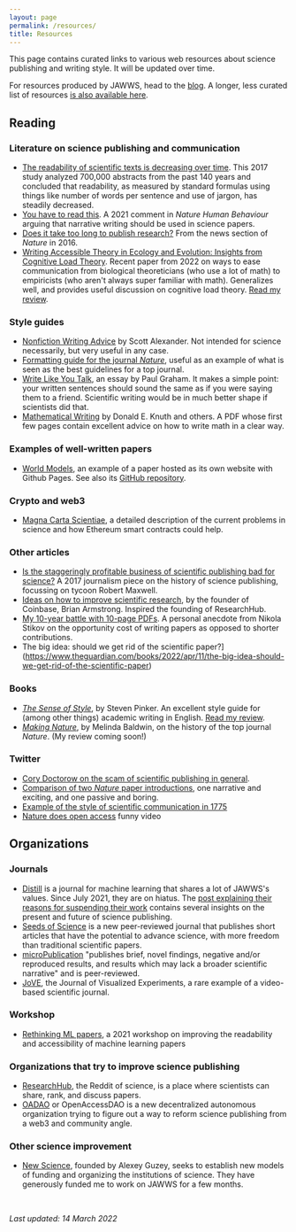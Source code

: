 ```yaml
---
layout: page
permalink: /resources/
title: Resources
---
```


This page contains curated links to various web resources about science publishing and writing style. It will be updated over time. 

For resources produced by JAWWS, head to the [blog](https://jawws.substack.com/). A longer, less curated list of resources [is also available here](https://docs.google.com/document/d/1Ojp_jVT58b6ZN-nKTyU3mzSSsmbTB-Y-AnPTXKvsAIM/edit).

## Reading
### Literature on science publishing and communication
- [The readability of scientific texts is decreasing over time](https://elifesciences.org/articles/27725). This 2017 study analyzed 700,000 abstracts from the past 140 years and concluded that readability, as measured by standard formulas using things like number of words per sentence and use of jargon, has steadily decreased.
- [You have to read this](https://www.nature.com/articles/s41562-021-01221-6). A 2021 comment in *Nature Human Behaviour* arguing that narrative writing should be used in science papers.
- [Does it take too long to publish research?](https://www.nature.com/articles/530148a) From the news section of *Nature* in 2016.
- [Writing Accessible Theory in Ecology and Evolution: Insights from Cognitive Load Theory](https://academic.oup.com/bioscience/advance-article-abstract/doi/10.1093/biosci/biab133/6482999?redirectedFrom=fulltext). Recent paper from 2022 on ways to ease communication from biological theoreticians (who use a lot of math) to empiricists (who aren't always super familiar with math). Generalizes well, and provides useful discussion on cognitive load theory. [Read my review](https://jawws.substack.com/p/paper-review-writing-accessible-theory).

### Style guides
- [Nonfiction Writing Advice](https://slatestarcodex.com/2016/02/20/writing-advice/) by Scott Alexander. Not intended for science necessarily, but very useful in any case.
- [Formatting guide for the journal *Nature*](https://www.nature.com/nature/for-authors/formatting-guide), useful as an example of what is seen as the best guidelines for a top journal.
- [Write Like You Talk](http://www.paulgraham.com/talk.html), an essay by Paul Graham. It makes a simple point: your written sentences should sound the same as if you were saying them to a friend. Scientific writing would be in much better shape if scientists did that.
- [Mathematical Writing](https://jmlr.csail.mit.edu/reviewing-papers/knuth_mathematical_writing.pdf) by Donald E. Knuth and others. A PDF whose first few pages contain excellent advice on how to write math in a clear way.

### Examples of well-written papers
- [World Models](https://worldmodels.github.io/), an example of a paper hosted as its own website with Github Pages. See also its [GitHub repository](https://github.com/worldmodels/worldmodels.github.io).

### Crypto and web3
- [Magna Carta Scientiae](https://atoms.org/scientiae), a detailed description of the current problems in science and how Ethereum smart contracts could help.

### Other articles
- [Is the staggeringly profitable business of scientific publishing bad for science?](https://www.theguardian.com/science/2017/jun/27/profitable-business-scientific-publishing-bad-for-science) A 2017 journalism piece on the history of science publishing, focussing on tycoon Robert Maxwell.
- [Ideas on how to improve scientific research](https://barmstrong.medium.com/ideas-on-how-to-improve-scientific-research-9e2e56474132), by the founder of Coinbase, Brian Armstrong. Inspired the founding of ResearchHub.
- [My 10-year battle with 10-page PDFs](https://qantarot.substack.com/p/10-page-pdfs). A personal anecdote from Nikola Stikov on the opportunity cost of writing papers as opposed to shorter contributions.
- The big idea: should we get rid of the scientific paper?](https://www.theguardian.com/books/2022/apr/11/the-big-idea-should-we-get-rid-of-the-scientific-paper)

### Books
- [*The Sense of Style*](https://en.wikipedia.org/wiki/The_Sense_of_Style), by Steven Pinker. An excellent style guide for (among other things) academic writing in English. [Read my review](https://etiennefd.substack.com/p/book-review-the-sense-of-style).
- [*Making Nature*](https://www.google.com/books/edition/Making_Nature/bqcQCgAAQBAJ), by Melinda Baldwin, on the history of the top journal *Nature*. (My review coming soon!)

### Twitter
- [Cory Doctorow on the scam of scientific publishing in general](https://twitter.com/doctorow/status/1453753539726094341?s=20).
- [Comparison of two _Nature_ paper introductions](https://twitter.com/kulesatony/status/1457341823442198528?s=20), one narrative and exciting, and one passive and boring.
- [Example of the style of scientific communication in 1775](https://twitter.com/metaflav/status/1469387267844231171?s=20)
- [Nature does open access](https://twitter.com/DGlaucomflecken/status/1484679759829209090?s=20) funny video

## Organizations

### Journals
- [Distill](https://distill.pub/) is a journal for machine learning that shares a lot of JAWWS's values. Since July 2021, they are on hiatus. The [post explaining their reasons for suspending their work](https://distill.pub/2021/distill-hiatus/) contains several insights on the present and future of science publishing.
- [Seeds of Science](https://www.theseedsofscience.org/) is a new peer-reviewed journal that publishes short articles that have the potential to advance science, with more freedom than traditional scientific papers.
- [microPublication](https://www.micropublication.org/) "publishes brief, novel findings, negative and/or reproduced results, and results which may lack a broader scientific narrative" and is peer-reviewed.
- [JoVE](https://www.jove.com/), the Journal of Visualized Experiments, a rare example of a video-based scientific journal.

### Workshop
- [Rethinking ML papers](https://rethinkingmlpapers.github.io/), a 2021 workshop on improving the readability and accessibility of machine learning papers

### Organizations that try to improve science publishing
- [ResearchHub](https://www.researchhub.com/), the Reddit of science, is a place where scientists can share, rank, and discuss papers.
- [OADAO](https://oadao.org) or OpenAccessDAO is a new decentralized autonomous organization trying to figure out a way to reform science publishing from a web3 and community angle.

### Other science improvement
- [New Science](https://newscience.org/), founded by Alexey Guzey, seeks to establish new models of funding and organizing the institutions of science. They have generously funded me to work on JAWWS for a few months.

<br>

*Last updated: 14 March 2022*
